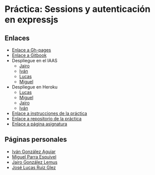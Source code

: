 # Práctica: Sessions y autenticación en expressjs



## Enlaces


* [Enlace a Gh-pages](https://ull-esit-dsi-1617.github.io/estudiar-cookies-y-sessions-en-expressjs-jairo-miguel-lucas-ivan/)
* [Enlace a Gitbook](https://alu0100785265.gitbooks.io/tutorial-dsi/content/)
* Despliegue en el IAAS
    * [Jairo](http://10.6.129.250:8089/)
    * [Iván](http://10.6.128.175:8080/)
    * [Lucas](http://10.6.129.243:8086/)
    * [Miguel](http://10.6.129.246:8083/)
* Despliegue en Heroku
    * [Lucas](https://dsi-pract5.herokuapp.com/)
    * [Miguel](https://sleepy-anchorage-55913.herokuapp.com/)
    * [Jairo](https://afternoon-basin-63831.herokuapp.com/)
    * [Iván](https://sessions-autenticacion.herokuapp.com/)
* [Enlace a instrucciones de la práctica](https://casianorodriguezleon.gitbooks.io/ull-esit-1617/content/practicas/practicalearningcookies.html)
* [Enlace a repositorio de la práctica](https://github.com/ULL-ESIT-DSI-1617/estudiar-cookies-y-sessions-en-expressjs-jairo-miguel-lucas-ivan.git)
* [Enlace a página asignatura](https://campusvirtual.ull.es/1617/course/view.php?id=1136)



## Páginas personales

* [Iván González Aguiar](https://ivan-ga.github.io/)
* [Miguel Parra Esquivel](https://alu0100200393.github.io/)
* [Jairo González Lemus](https://alu0100813272.github.io/)
* [José Lucas Ruiz Glez](https://alu0100785265.github.io/)
